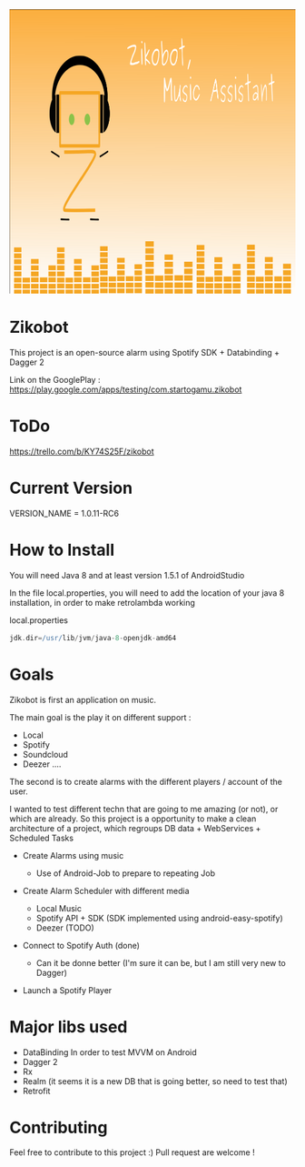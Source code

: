 <img width="1040" height="500" src="/images/light_playstore.png" />

# Zikobot

This project is an open-source alarm using Spotify SDK + Databinding + Dagger 2

Link on the GooglePlay : https://play.google.com/apps/testing/com.startogamu.zikobot

# ToDo

https://trello.com/b/KY74S25F/zikobot

# Current Version

VERSION_NAME = 1.0.11-RC6

# How to Install

You will need Java 8 and at least version 1.5.1 of AndroidStudio

In the file local.properties, you will need to add the location of your java 8 installation, in order
to make retrolambda working

local.properties

```groovy
jdk.dir=/usr/lib/jvm/java-8-openjdk-amd64
```
# Goals

Zikobot is first an application on music.

The main goal is the play it on different support :

- Local
- Spotify
- Soundcloud
- Deezer
....

The second  is to create alarms with the different players / account of the user.

I wanted to test different techn that are going to me amazing (or not), or which are already.
So this project is a opportunity to make a clean architecture of a project, which regroups DB data + WebServices + Scheduled Tasks

- Create Alarms using music 
    - Use of Android-Job to prepare to repeating Job
    
- Create Alarm Scheduler with different media
    - Local Music 
    - Spotify API + SDK (SDK implemented using android-easy-spotify)
    - Deezer (TODO)
    
- Connect to Spotify Auth (done)
    - Can it be donne better (I'm sure it can be, but I am still very new to Dagger)
- Launch a Spotify Player

# Major libs used

- DataBinding 
In order to test MVVM on Android
- Dagger 2
- Rx 
- Realm (it seems it is a new DB that is going better, so need to test that)
- Retrofit

# Contributing 

Feel free to contribute to this project :) Pull request are welcome !